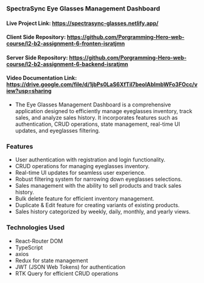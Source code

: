 ### SpectraSync Eye Glasses Management Dashboard

#### Live Project Link: https://spectrasync-glasses.netlify.app/

#### Client Side Repository: https://github.com/Porgramming-Hero-web-course/l2-b2-assignment-6-fronten-isratjmn

#### Server Side Repository: https://github.com/Porgramming-Hero-web-course/l2-b2-assignment-6-backend-isratjmn

#### Video Documentation Link: https://drive.google.com/file/d/1jbPs0LaS6XfTil7beoIAbImbWFo3FOcc/view?usp=sharing

- The Eye Glasses Management Dashboard is a comprehensive application designed to efficiently manage eyeglasses inventory, track sales, and analyze sales history. It incorporates features such as authentication, CRUD operations, state management, real-time UI updates, and eyeglasses filtering.

### Features

- User authentication with registration and login functionality.
- CRUD operations for managing eyeglasses inventory.
- Real-time UI updates for seamless user experience.
- Robust filtering system for narrowing down eyeglasses selections.
- Sales management with the ability to sell products and track sales history.
- Bulk delete feature for efficient inventory management.
- Duplicate & Edit feature for creating variants of existing products.
- Sales history categorized by weekly, daily, monthly, and yearly views.

### Technologies Used

- React-Router DOM
- TypeScript
- axios
- Redux for state management
- JWT (JSON Web Tokens) for authentication
- RTK Query for efficient CRUD operations
